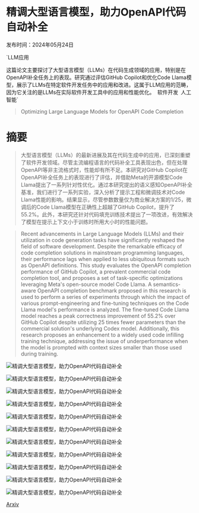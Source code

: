 # 精调大型语言模型，助力OpenAPI代码自动补全

发布时间：2024年05月24日

`LLM应用

这篇论文主要探讨了大型语言模型（LLMs）在代码生成领域的应用，特别是在OpenAPI补全任务上的表现。研究通过评估GitHub Copilot和优化Code Llama模型，展示了LLMs在特定软件开发任务中的应用和改进。这属于LLM应用的范畴，因为它关注的是LLMs在实际软件开发工具中的应用和性能优化。` `软件开发` `人工智能`

> Optimizing Large Language Models for OpenAPI Code Completion

# 摘要

> 大型语言模型（LLMs）的最新进展及其在代码生成中的应用，已深刻重塑了软件开发领域。尽管主流编程语言的代码补全工具表现出色，但在处理OpenAPI等非主流格式时，性能却有所不足。本研究对GitHub Copilot在OpenAPI补全任务上的表现进行了评估，并借助Meta的开源模型Code Llama提出了一系列针对性优化。通过本研究提出的语义感知OpenAPI补全基准，我们进行了一系列实验，深入分析了提示工程和微调技术对Code Llama性能的影响。结果显示，尽管参数数量仅为商业解决方案的1/25，微调后的Code Llama模型在正确性上超越了GitHub Copilot，提升了55.2%。此外，本研究还针对代码填充训练技术提出了一项改进，有效解决了模型在提示上下文小于训练时所用大小时的性能问题。

> Recent advancements in Large Language Models (LLMs) and their utilization in code generation tasks have significantly reshaped the field of software development. Despite the remarkable efficacy of code completion solutions in mainstream programming languages, their performance lags when applied to less ubiquitous formats such as OpenAPI definitions. This study evaluates the OpenAPI completion performance of GitHub Copilot, a prevalent commercial code completion tool, and proposes a set of task-specific optimizations leveraging Meta's open-source model Code Llama. A semantics-aware OpenAPI completion benchmark proposed in this research is used to perform a series of experiments through which the impact of various prompt-engineering and fine-tuning techniques on the Code Llama model's performance is analyzed. The fine-tuned Code Llama model reaches a peak correctness improvement of 55.2% over GitHub Copilot despite utilizing 25 times fewer parameters than the commercial solution's underlying Codex model. Additionally, this research proposes an enhancement to a widely used code infilling training technique, addressing the issue of underperformance when the model is prompted with context sizes smaller than those used during training.

![精调大型语言模型，助力OpenAPI代码自动补全](../../../paper_images/2405.15729/benchmark-pipeline.png)

![精调大型语言模型，助力OpenAPI代码自动补全](../../../paper_images/2405.15729/code-llama-family.png)

![精调大型语言模型，助力OpenAPI代码自动补全](../../../paper_images/2405.15729/x1.png)

![精调大型语言模型，助力OpenAPI代码自动补全](../../../paper_images/2405.15729/x2.png)

![精调大型语言模型，助力OpenAPI代码自动补全](../../../paper_images/2405.15729/x3.png)

![精调大型语言模型，助力OpenAPI代码自动补全](../../../paper_images/2405.15729/x4.png)

![精调大型语言模型，助力OpenAPI代码自动补全](../../../paper_images/2405.15729/x5.png)

![精调大型语言模型，助力OpenAPI代码自动补全](../../../paper_images/2405.15729/x6.png)

![精调大型语言模型，助力OpenAPI代码自动补全](../../../paper_images/2405.15729/x7.png)

![精调大型语言模型，助力OpenAPI代码自动补全](../../../paper_images/2405.15729/x8.png)

![精调大型语言模型，助力OpenAPI代码自动补全](../../../paper_images/2405.15729/x9.png)

[Arxiv](https://arxiv.org/abs/2405.15729)